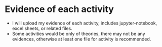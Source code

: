 # Evidence of each activity

* I will upload my evidence of each activity, includes jupyter-notebook, excel sheets, or related files.
* Some activities would be only of theories, there may not be any evidences, otherwise at least one file for activity is recommended.

